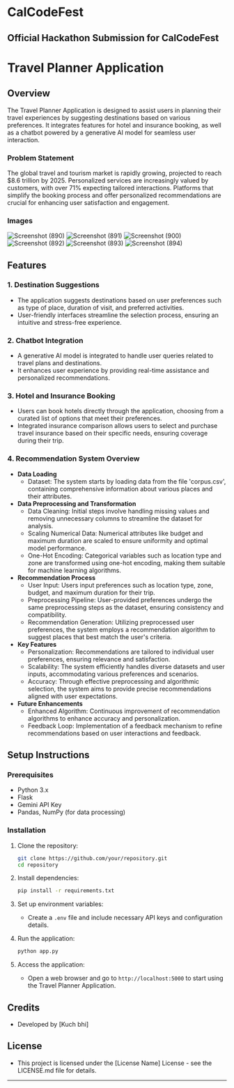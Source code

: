 # CalCodeFest
Official Hackathon Submission for CalCodeFest
---

# Travel Planner Application

## Overview
The Travel Planner Application is designed to assist users in planning their travel experiences by suggesting destinations based on various preferences. It integrates features for hotel and insurance booking, as well as a chatbot powered by a generative AI model for seamless user interaction.

### Problem Statement
The global travel and tourism market is rapidly growing, projected to reach $8.6 trillion by 2025. Personalized services are increasingly valued by customers, with over 71% expecting tailored interactions. Platforms that simplify the booking process and offer personalized recommendations are crucial for enhancing user satisfaction and engagement.

### Images
![Screenshot (890)](https://github.com/Ruchi-here/CalCodeFest/assets/122676573/db234670-19fc-4e65-a509-fa0996a4ff12)
![Screenshot (891)](https://github.com/Ruchi-here/CalCodeFest/assets/122676573/ae1ffa19-955f-400b-b55d-52c851d79120)
![Screenshot (900)](https://github.com/Ruchi-here/CalCodeFest/assets/122676573/656577f2-1ba1-4916-ab4e-e32202809142)
![Screenshot (892)](https://github.com/Ruchi-here/CalCodeFest/assets/122676573/7d42aae4-c049-48e8-9316-96ab811728bf)
![Screenshot (893)](https://github.com/Ruchi-here/CalCodeFest/assets/122676573/8549a8d8-817f-48cd-85e4-5a2aac0ac0e0)
![Screenshot (894)](https://github.com/Ruchi-here/CalCodeFest/assets/122676573/3da73a8d-70d9-431f-9360-a547b8ba6b5b)


## Features

### 1. Destination Suggestions
- The application suggests destinations based on user preferences such as type of place, duration of visit, and preferred activities.
- User-friendly interfaces streamline the selection process, ensuring an intuitive and stress-free experience.

### 2. Chatbot Integration
- A generative AI model is integrated to handle user queries related to travel plans and destinations.
- It enhances user experience by providing real-time assistance and personalized recommendations.

### 3. Hotel and Insurance Booking
- Users can book hotels directly through the application, choosing from a curated list of options that meet their preferences.
- Integrated insurance comparison allows users to select and purchase travel insurance based on their specific needs, ensuring coverage during their trip.
  
### 4. Recommendation System Overview
- **Data Loading**
  - Dataset: The system starts by loading data from the file 'corpus.csv', containing comprehensive information about various places and their attributes.
- **Data Preprocessing and Transformation**
  - Data Cleaning: Initial steps involve handling missing values and removing unnecessary columns to streamline the dataset for analysis.
  - Scaling Numerical Data: Numerical attributes like budget and maximum duration are scaled to ensure uniformity and optimal model performance.
  - One-Hot Encoding: Categorical variables such as location type and zone are transformed using one-hot encoding, making them suitable for machine learning algorithms.
- **Recommendation Process**
  - User Input: Users input preferences such as location type, zone, budget, and maximum duration for their trip.
  - Preprocessing Pipeline: User-provided preferences undergo the same preprocessing steps as the dataset, ensuring consistency and compatibility.
  - Recommendation Generation: Utilizing preprocessed user preferences, the system employs a recommendation algorithm to suggest places that best match the user's criteria.
- **Key Features**
  - Personalization: Recommendations are tailored to individual user preferences, ensuring relevance and satisfaction.
  - Scalability: The system efficiently handles diverse datasets and user inputs, accommodating various preferences and scenarios.
  - Accuracy: Through effective preprocessing and algorithmic selection, the system aims to provide precise recommendations aligned with user expectations.
- **Future Enhancements**
  - Enhanced Algorithm: Continuous improvement of recommendation algorithms to enhance accuracy and personalization.
  - Feedback Loop: Implementation of a feedback mechanism to refine recommendations based on user interactions and feedback.


## Setup Instructions

### Prerequisites
- Python 3.x
- Flask
- Gemini API Key
- Pandas, NumPy (for data processing)

### Installation
1. Clone the repository:
   ```bash
   git clone https://github.com/your/repository.git
   cd repository
   ```

2. Install dependencies:
   ```bash
   pip install -r requirements.txt
   ```

3. Set up environment variables:
   - Create a `.env` file and include necessary API keys and configuration details.

4. Run the application:
   ```bash
   python app.py
   ```

5. Access the application:
   - Open a web browser and go to `http://localhost:5000` to start using the Travel Planner Application.

## Credits
- Developed by [Kuch bhi]

## License
- This project is licensed under the [License Name] License - see the LICENSE.md file for details.

---
